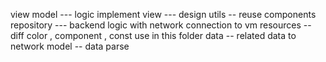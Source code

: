 view model --- logic implement
view --- design 
utils -- reuse components
repository --- backend logic with network connection to vm
resources -- diff color , component , const use in this folder
data -- related data to network 
model -- data parse 